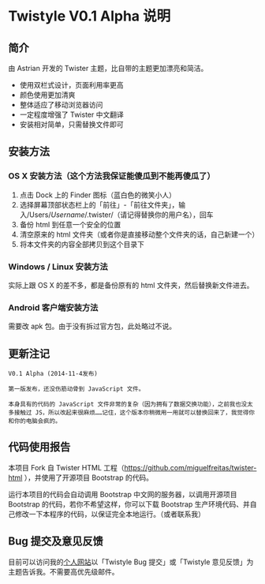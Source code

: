 # Twistyle V0.1 Alpha 说明

## 简介

由 Astrian 开发的 Twister 主题，比自带的主题更加漂亮和简洁。

- 使用双栏式设计，页面利用率更高
- 颜色使用更加清爽
- 整体适应了移动浏览器访问
- 一定程度增强了 Twister 中文翻译
- 安装相对简单，只需替换文件即可

## 安装方法

### OS X 安装方法（这个方法我保证能傻瓜到不能再傻瓜了）

1. 点击 Dock 上的 Finder 图标（蓝白色的微笑小人）
2. 选择屏幕顶部状态栏上的「前往」-「前往文件夹」，输入/Users/*Username*/.twister/（请记得替换你的用户名），回车
3. 备份 html 到任意一个安全的位置
4. 清空原来的 html 文件夹（或者你是直接移动整个文件夹的话，自己新建一个）
5. 将本文件夹的内容全部拷贝到这个目录下

### Windows / Linux 安装方法

实际上跟 OS X 的差不多，都是备份原有的 html 文件夹，然后替换新文件进去。

### Android 客户端安装方法

需要改 apk 包。由于没有拆过官方包，此处略过不说。


## 更新注记

	V0.1 Alpha (2014-11-4发布)

	第一版发布，还没伤筋动骨到 JavaScript 文件。
	
	本身具有的代码的 JavaScript 文件非常的复杂（因为拥有了数据交换功能），之前我也没太多接触过 JS，所以改起来很麻烦……记住，这个版本你稍微用一用就可以替换回来了，我觉得你和你的电脑会疯的。
	
## 代码使用报告

本项目 Fork 自 Twister HTML 工程（https://github.com/miguelfreitas/twister-html ），并使用了开源项目 Bootstrap 的代码。

运行本项目的代码会自动调用 Bootstrap 中文网的服务器，以调用开源项目 Bootstrap 的代码，若你不希望这样，你可以下载 Bootstrap 生产环境代码、并自己修改一下本程序的代码，以保证完全本地运行。（或者联系我）

## Bug 提交及意见反馈

目前可以访问我的[个人网站](http://www.astrianfm.com/mails)以「Twistyle Bug 提交」或「Twistyle 意见反馈」为主题告诉我。不需要高优先级邮件。